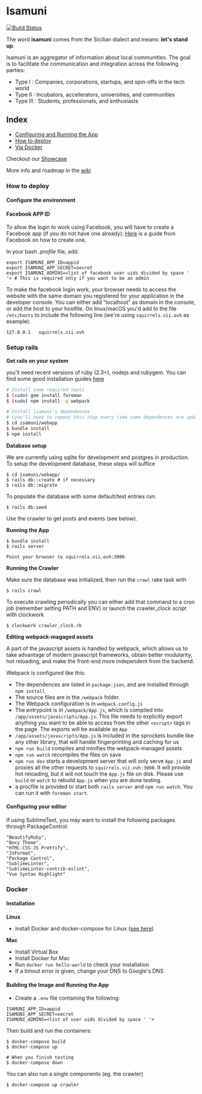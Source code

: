# Isamuni 
[![Build Status](https://travis-ci.org/sic2/isamuni.svg?branch=master)](https://travis-ci.org/sic2/isamuni)

The word **isamuni** comes from the Sicilian dialect and means: **let's stand up**.

Isamuni is an aggregator of information about local communities. The goal is to facilitate the communication and integration across the following parties:
* Type I : Companies, corporations, startups, and spin-offs in the tech world
* Type II : Incubators, accellerators, universities, and communities
* Type III : Students, professionals, and enthusiasts

## Index

* [Configuring and Running the App](#configuring-and-running-the-app)
* [How to deploy](#how-to-deploy)
 * [Via Docker](#docker)

Checkout our [Showcase](https://github.com/sic2/isamuni/wiki/Showcase)

More info and roadmap in the [wiki](https://github.com/sic2/isamuni/wiki)

### How to deploy

#### Configure the environment

#### Facebook APP ID
To allow the login to work using Facebook, you will have to create a Facebook app (if you do not have one already). [Here](https://developers.facebook.com/docs/apps/register) is a guide from Facebook on how to create one.

In your bash *.profile* file, add:

```
export ISAMUNI_APP_ID=appid
export ISAMUNI_APP_SECRET=secret
export ISAMUNI_ADMINS=<list of facebook user uids divided by space ' '> # This is required only if you want to be an admin
```

To make the facebook login work, your browser needs to access the website with the same domain you registered for your application in the developer console. You can either add "localhost" as domain in the console, or add the host to your hostfile. On linux/macOS you'd add to the file `/etc/hosts` to include the following line (we're using `squirrels.vii.ovh` as example).

```
127.0.0.1	squirrels.vii.ovh
```

### Setup rails

**Get rails on your system**

you'll need recent versions of ruby (2.3+), nodejs and rubygem. You can find some good installation guides [here](https://gorails.com/setup/ubuntu/16.04)

```bash
# Install some required tools
$ (sudo) gem install foreman
$ (sudo) npm install -g webpack 

# Install isamuni's dependences
# (you'll need to repeat this step every time some dependences are updated)
$ cd isamuni/webapp
$ bundle install
$ npm install
```

**Database setup**

We are currently using sqlite for development and postgres in production.
To setup the development database, these steps will suffice

```
$ cd isamuni/webapp/
$ rails db::create # if necessary
$ rails db::migrate
```

To populate the database with some default/test entries run:
```
$ rails db:seed
```

Use the crawler to get posts and events (see below).

**Running the App**
```
$ bundle install
$ rails server

Point your browser to squirrels.vii.ovh:3000  
```

**Running the Crawler**

Make sure the database was initialized, then run the `crawl` rake task with

```
$ rails crawl
```

To execute crawling periodically you can either add that command to a cron job (remember setting PATH and ENV) or launch the crawler_clock script with clockwork

```
$ clockwork crawler_clock.rb
```

**Editing webpack-magaged assets**

A part of the javascript assets is handled by webpack, which allows us to take advantage of modern javascript frameworks, obtain better modularity, hot reloading, and make the front-end more independent from the backend.

Webpack is configured like this:

* The dependences are listed in `package.json`, and are installed through `npm install`
* The source files are in the `/webpack` folder.
* The Webpack configuration is in `webpack.config.js`
* The entrypoint is in `/webpack/App.js`, which is compiled into `/app/assets/javascripts/App.js`. This file needs to explicitly export anything you want to be able to access from the other `<script>` tags in the page. The exports will be available as `App`
* `/app/assets/javascripts/App.js` is included in the sprockets bundle like any other library, that will handle fingerprinting and caching for us
* `npm run build` compiles and minifies the webpack-managed assets
* `npm run watch` recompiles the files on save
* `npm run dev` starts a development server that will only serve `App.js` and proxies all the other requests to `squirrels.vii.ovh:3000`. It will provide hot reloading, but it will not touch the `App.js` file on disk. Please use `build` or `watch` to rebuild `App.js` when you are done testing. 
* a procfile is provided to start both `rails server` and `npm run watch`. You can run it with `foreman start`.

#### Configuring your editor

If using SublimeText, you may want to install the following packages through PackageControl:

```
"BeautifyRuby",
"Boxy Theme",
"HTML-CSS-JS Prettify",
"JsFormat",
"Package Control",
"SublimeLinter",
"SublimeLinter-contrib-eslint",
"Vue Syntax Highlight"
```

### Docker

#### Installation

**Linux**

- Install Docker and docker-compose for Linux ([see here](https://docs.docker.com/engine/installation/))

**Mac**

- Install Virtual Box
- Install Docker for Mac
- Run `docker run hello-world` to check your installation
 - If a timout error is given, change your DNS to Google's DNS


#### Building the Image and Running the App

- Create a `.env` file containing the following:

```
ISAMUNI_APP_ID=appid
ISAMUNI_APP_SECRET=secret
ISAMUNI_ADMINS=<list of user uids divided by space ' '>
```

Then build and run the containers:
```
$ docker-compose build
$ docker-compose up

# When you finish testing
$ docker-compose down 
```

You can also run a single components (eg. the crawler)
```
$ docker-compose up crawler
```
